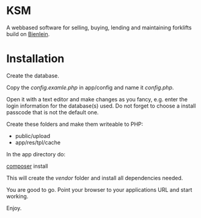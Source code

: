 KSM
===

A webbased software for selling, buying, lending and maintaining forklifts build on [Bienlein](https://github.com/sah-comp/bienlein).

Installation
============

Create the database.

Copy the _config.examle.php_ in app/config and name it *config.php*.

Open it with a text editor and make changes as you fancy, e.g. enter the login information for the database(s) used. Do not forget to choose a install passcode that is not the default one.

Create these folders and make them writeable to PHP:

* public/upload
* app/res/tpl/cache

In the app directory do:

[composer](http://getcomposer.org/) install

This will create the _vendor_ folder and install all dependencies needed.

You are good to go. Point your browser to your applications URL and start working.

Enjoy.
